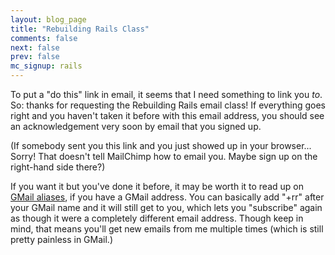 ```yaml
---
layout: blog_page
title: "Rebuilding Rails Class"
comments: false
next: false
prev: false
mc_signup: rails
---
```


To put a &quot;do this&quot; link in email, it seems that I need
something to link you *to*. So: thanks for requesting the
Rebuilding Rails email class! If everything goes right and you
haven't taken it before with this email address, you should see
an acknowledgement very soon by email that you signed up.

(If somebody sent you this link and you just showed up in your
browser... Sorry! That doesn't tell MailChimp how to email you.
Maybe sign up on the right-hand side there?)

If you want it but you've done it before, it may be worth it
to read up on [GMail aliases](https://www.labnol.org/internet/multiple-email-addresses-in-gmail/17426/),
if you have a GMail address.
You can basically add &quot;+rr&quot; after your GMail name and it
will still get to you, which lets you &quot;subscribe&quot; again
as though it were a completely different email address. Though
keep in mind, that means you'll get new emails from me multiple
times (which is still pretty painless in GMail.)

